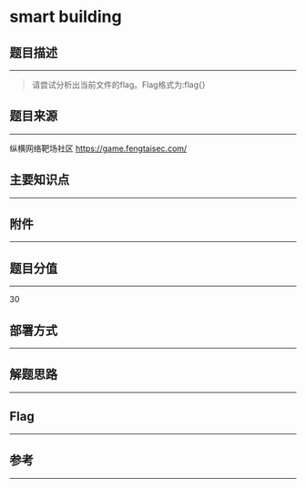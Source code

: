 # smart building

## 题目描述
---
> 请尝试分析出当前文件的flag。Flag格式为:flag{}

## 题目来源
---
纵横网络靶场社区 https://game.fengtaisec.com/

## 主要知识点
---


## 附件
---


## 题目分值
---
30

## 部署方式
---


## 解题思路
---


## Flag
---


## 参考
---
